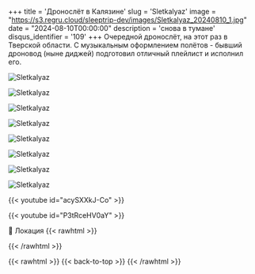 +++
title = 'Дронослёт в Калязине'
slug = 'Sletkalyaz'
image = "https://s3.regru.cloud/sleeptrip-dev/images/Sletkalyaz_20240810_1.jpg"
date = "2024-08-10T00:00:00"
description = 'снова в тумане'
disqus_identifier = '109'
+++
Очередной дронослёт, на этот раз в Тверской области. С музыкальным оформлением полётов - бывший дроновод (ныне диджей) подготовил отличный плейлист и исполнил его.

![Sletkalyaz](https://s3.regru.cloud/sleeptrip-dev/images/Sletkalyaz_20240810_2.jpg)

![Sletkalyaz](https://s3.regru.cloud/sleeptrip-dev/images/Sletkalyaz_20240810_3.jpg)

![Sletkalyaz](https://s3.regru.cloud/sleeptrip-dev/images/Sletkalyaz_20240810_4.jpg)

![Sletkalyaz](https://s3.regru.cloud/sleeptrip-dev/images/Sletkalyaz_20240810_5.jpg)

![Sletkalyaz](https://s3.regru.cloud/sleeptrip-dev/images/Sletkalyaz_20240810_6.jpg)

![Sletkalyaz](https://s3.regru.cloud/sleeptrip-dev/images/Sletkalyaz_20240810_7.jpg)

![Sletkalyaz](https://s3.regru.cloud/sleeptrip-dev/images/Sletkalyaz_20240810_8.jpg)

![Sletkalyaz](https://s3.regru.cloud/sleeptrip-dev/images/Sletkalyaz_20240810_9.jpg)

{{< youtube id="acySXXkJ-Co" >}}

{{< youtube id="P3tRceHV0aY" >}}

📍 Локация
{{< rawhtml >}}
<div class="yandex-map-container">
<script type="text/javascript" charset="utf-8" async src="https://api-maps.yandex.ru/services/constructor/1.0/js/?um=constructor%3A4c50fb142fcc8f757e05a84d617d3c751184230dd452bdec875cc49cd4e31d18&amp;width=800&amp;height=400&amp;lang=ru_RU&amp;scroll=true"></script>
</div>
{{< /rawhtml >}}

{{< rawhtml >}}
{{< back-to-top >}}
{{< /rawhtml >}}